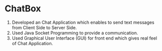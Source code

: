 # ChatBox
1. Developed an Chat Application which enables to send text messages from Client Side to Server Side. 
2. Used Java Socket Programming to provide a communication. 
3. Used Graphical User Interface (GUI) for front end which gives real feel of Chat Application.
